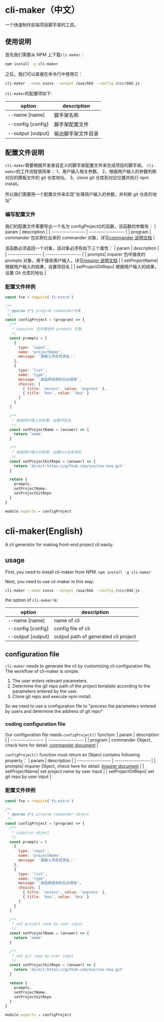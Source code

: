 # cli-maker（中文）

一个快速制作前端项目脚手架的工具。

## 使用说明

首先我们需要从 NPM 上下载`cli-maker`：

```bash
npm install -g cli-maker
```

之后，我们可以直接在命令行中使用它：

```bash
cli-maker --name xxxxx --output /aaa/bbb --config /ccc/ddd.js
```

`cli-maker`的配置项如下:

| option            | description        |
| ----------------- | ------------------ |
| --name [name]     | 脚手架名称         |
| --config [config] | 脚手架配置文件     |
| --output [output] | 输出脚手架文件目录 |

## 配置文件说明

`cli-maker`需要根据开发者自定义的脚手架配置文件来生成项目的脚手架。
`cli-maker`的工作流程很简单：
1、用户输入相关参数。
2、根据用户输入的参数判断对应的模板文件的 git 仓库地址。
3、clone git 仓库到对应位置并执行 npm install。

所以我们需要用一个配置文件来实现“处理用户输入的参数，并判断 git 仓库的地址”

### 编写配置文件

我们的配置文件需要导出一个名为 configProject()的函数，该函数的参数有：
| param | description |
| ----------------- | ------------------ |
| program | commander 包实例化出来的 commander 对象，详见[commander 说明文档](https://www.npmjs.com/package/commander) |

该函数必须返回一个对象，该对象必须有如下三个属性：
| param | description |
| ----------------- | ------------------ |
| prompts| inquirer 包中接收的 prompts 对象，用于接收用户输入，详见[inquirer 说明文档](https://www.npmjs.com/package/inquirer) |
| setProjectName| 根据用户输入的结果，设置项目名 |
| setProjectGitRepo| 根据用户输入的结果，设置 Git 仓库的地址 |

### 配置文件样例

```javascript
const fse = require('fs-extra')

/**
 * @param {*} program commander对象
 */
const configProject = (program) => {
  /**
   * inquirer 包中接收的 prompts 对象
   */
  const prompts = [
    {
      type: 'input',
      name: 'projectName',
      message: '请输入项目目录名：'
    },
    {
      type: 'list',
      name: 'type',
      message: '请选择使用的后台框架',
      choices: [
        { title: 'exress', value: 'express' },
        { title: 'koa', value: 'koa' }
      ]
    }
  ]

  /**
   * 根据用户输入的结果，设置项目名
   */
  const setProjectName = (answer) => {
    return 'name'
  }

  /**
   * 根据用户输入的结果，设置Git仓库地址
   */
  const setProjectGitRepo = (answer) => {
    return 'direct:https://github.com/xxx/xxx-koa.git'
  }

  return {
    prompts,
    setProjectName,
    setProjectGitRepo
  }
}

module.exports = configProject
```

# cli-maker(English)

A cli generator for making front-end project cli easily.

## usage

First, you need to install cli-maker from NPM.
`npm install -g cli-maker`

Next, you need to use cli-maker in this way:

```bash
cli-maker --name xxxxx --output /aaa/bbb --config /ccc/ddd.js
```

the option of `cli-maker` is:

| option            | description                          |
| ----------------- | ------------------------------------ |
| --name [name]     | name of cli                          |
| --config [config] | config file of cli                   |
| --output [output] | output path of generated cli project |

## configuration file

`cli-maker` needs to generate the cli by customizing cli configuration file.
The workflow of cli-maker is simple:

1. The user enters relevant parameters.
2. Determine the git repo path of the project template according to the parameters entered by the user.
3. Clone git repo and execute npm install.

So we need to use a configuration file to "process the parameters entered by users and determine the address of git repo"

### coding configuration file

Our configuration file needs `configProject()` function:
| param | description |
| ----------------- | ------------------ |
| program | commander Object, check here for detail: [commander document](https://www.npmjs.com/package/commander) |

`configProject()` function must return an Object contains following property：
| param | description |
| ----------------- | ------------------ |
| prompts| inquirer Object, check here for detail: [inquirer document](https://www.npmjs.com/package/inquirer) |
| setProjectName| set project name by user input |
| setProjectGitRepo| set git repo by user input |

### 配置文件样例

```javascript
const fse = require('fs-extra')

/**
 * @param {*} program commander object
 */
const configProject = (program) => {
  /**
   * inquirer object
   */
  const prompts = [
    {
      type: 'input',
      name: 'projectName',
      message: '请输入项目目录名：'
    },
    {
      type: 'list',
      name: 'type',
      message: '请选择使用的后台框架',
      choices: [
        { title: 'exress', value: 'express' },
        { title: 'koa', value: 'koa' }
      ]
    }
  ]

  /**
   * set project name by user input
   */
  const setProjectName = (answer) => {
    return 'name'
  }

  /**
   * set git repo by user input
   */
  const setProjectGitRepo = (answer) => {
    return 'direct:https://github.com/xxx/xxx-koa.git'
  }

  return {
    prompts,
    setProjectName,
    setProjectGitRepo
  }
}

module.exports = configProject
```
